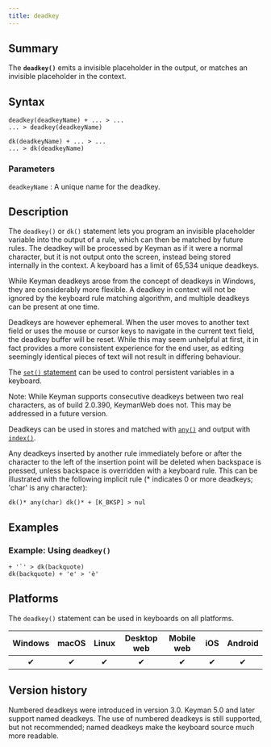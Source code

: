 ```yaml
---
title: deadkey
---
```


## Summary

The **`deadkey()`** emits a invisible placeholder in the output, or
matches an invisible placeholder in the context.

## Syntax

``` keyman
deadkey(deadkeyName) + ... > ...
... > deadkey(deadkeyName)

dk(deadkeyName) + ... > ...
... > dk(deadkeyName)
```

### Parameters

`deadkeyName`
:   A unique name for the deadkey.

## Description

The `deadkey()` or `dk()` statement lets you program an invisible
placeholder variable into the output of a rule, which can then be
matched by future rules. The deadkey will be processed by Keyman as if
it were a normal character, but it is not output onto the screen,
instead being stored internally in the context. A keyboard has a limit
of 65,534 unique deadkeys.

While Keyman deadkeys arose from the concept of deadkeys in Windows,
they are considerably more flexible. A deadkey in context will not be
ignored by the keyboard rule matching algorithm, and multiple deadkeys
can be present at one time.

Deadkeys are however ephemeral. When the user moves to another text
field or uses the mouse or cursor keys to navigate in the current text
field, the deadkey buffer will be reset. While this may seem unhelpful
at first, it in fact provides a more consistent experience for the end
user, as editing seemingly identical pieces of text will not result in
differing behaviour.

The [`set()` statement](set) can be used to control persistent variables
in a keyboard.

Note: While Keyman supports consecutive deadkeys between two real
characters, as of build 2.0.390, KeymanWeb does not. This may be
addressed in a future version.

Deadkeys can be used in stores and matched with [`any()`](any) and
output with [`index()`](index).

Any deadkeys inserted by another rule immediately before or after the
character to the left of the insertion point will be deleted when
backspace is pressed, unless backspace is overridden with a keyboard
rule. This can be illustrated with the following implicit rule (\*
indicates 0 or more deadkeys; 'char' is any character):

```
dk()* any(char) dk()* + [K_BKSP] > nul
```

## Examples

### Example: Using `deadkey()`

```
+ '`' > dk(backquote)
dk(backquote) + 'e' > 'è'
```

## Platforms

The `deadkey()` statement can be used in keyboards on all platforms.

| Windows | macOS | Linux | Desktop web | Mobile web | iOS | Android |
|:-------:|:-----:|:-----:|:-----------:|:----------:|:---:|:-------:|
| ✔       | ✔     | ✔     | ✔           | ✔          | ✔   | ✔       |

## Version history

Numbered deadkeys were introduced in version 3.0. Keyman 5.0 and later
support named deadkeys. The use of numbered deadkeys is still supported,
but not recommended; named deadkeys make the keyboard source much more
readable.
